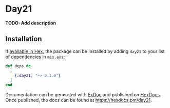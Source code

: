 # Day21

**TODO: Add description**

## Installation

If [available in Hex](https://hex.pm/docs/publish), the package can be installed
by adding `day21` to your list of dependencies in `mix.exs`:

```elixir
def deps do
  [
    {:day21, "~> 0.1.0"}
  ]
end
```

Documentation can be generated with [ExDoc](https://github.com/elixir-lang/ex_doc)
and published on [HexDocs](https://hexdocs.pm). Once published, the docs can
be found at <https://hexdocs.pm/day21>.

